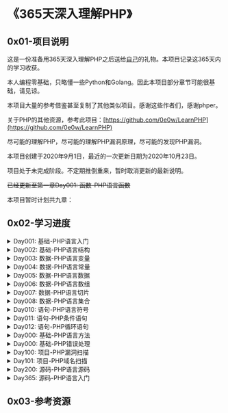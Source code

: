 # 《365天深入理解PHP》

## 0x01-项目说明 

这是一份准备用365天深入理解PHP之后送给[自己](https://github.com/0e0w)的礼物。本项目记录这365天内的学习收获。

本人编程零基础，只略懂一些Python和Golang。因此本项目部分章节可能很基础，请见谅。

本项目大量的参考借鉴甚至复制了其他类似项目。感谢这些作者们，感谢phper。

关于PHP的其他资源，参考此项目：[https://github.com/0e0w/LearnPHP](https://github.com/0e0w/LearnPHP)

尽可能的理解PHP，尽可能的理解PHP漏洞原理，尽可能的发现PHP漏洞。

本项目创建于2020年9月1日，最近的一次更新日期为2020年10月23日。

项目处于未完成阶段。不定期推倒重来，暂时取消更新的最新说明。

~~已经更新至第一章Day001: 函数-PHP语言函数~~

本项目暂时计划共九章：

## 0x02-学习进度

<details>
<summary>Day001: 基础-PHP语言入门</summary>

- [ ] 本节说明：

  </details>


<details>
<summary>Day002: 基础-PHP语言结构</summary>

- [ ] 本节说明：

 </details>
<details>
<summary>Day003: 数据-PHP语言变量</summary>

- [ ] 本节说明：

  </details>

<details>
<summary>Day004: 数据-PHP语言常量</summary>

- [ ] 本节说明：
  - </details>
<details>
<summary>Day005: 数据-PHP语言数据</summary>

- [ ] 本节说明：

  </details>

<details>
<summary>Day006: 数据-PHP语言数组</summary>

- [ ] 本节说明：

</details>

<details>
<summary>Day007: 数据-PHP语言切片</summary>

- [ ] 本节说明：

  </details>

<details>
<summary>Day008: 数据-PHP语言集合</summary>

- [ ] 本节说明：

  </details>     

<details>
<summary>Day010: 语句-PHP语言符号</summary>

- [x] 本节说明：

  </details>

<details>
<summary>Day011: 语句-PHP条件语句</summary>

- [x] 本节说明：

  </details>

<details>
<summary>Day012: 语句-PHP循环语句</summary>

- [x] 本节说明：
  </details> 
<details>
<summary>Day000: 基础-PHP语言方法</summary>

- [ ] 本节说明：

  </details>


<details>
<summary>Day000: 基础-PHP错误处理</summary>

- [ ] 本节说明：

  </details>

<details>
<summary>Day100: 项目-PHP漏洞扫描</summary>

- [ ] 本节说明：

  </details>

<details>
<summary>Day101: 项目-PHP域名扫描</summary>

- [ ] 本节说明：

  </details>

<details>
<summary>Day200: 源码-PHP语言源码</summary>

- [ ] 本节说明：

  </details>

<details>
<summary>Day365: 源码-PHP语言入门</summary>

- [ ] 本节说明：

  </details>


## 0x03-参考资源
